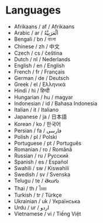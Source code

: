 # Languages

- Afrikaans / af / Afrikaans
- Arabic / ar / اَلْعَرَبِيَّةُ
- Bengali / bn / বাংলা
- Chinese / zh / 中文
- Czech / cs / čeština
- Dutch / nl / Nederlands
- English / en / English
- French / fr / Français
- German / de / Deutsch
- Greek / el / Ελληνικά
- Hindi / hi / हिन्दी
- Hungarian / hu / magyar
- Indonesian / id / Bahasa Indonesia
- Italian / it / Italiano
- Japanese / ja / 日本語
- Korean / ko / 한국어
- Persian / fa / فارسی
- Polish / pl / Polski
- Portuguese / pt / Português
- Romanian / ro / Română
- Russian / ru / Русский
- Spanish / es / Español
- Swahili / sw / Kiswahili
- Swedish / sv / Svenska
- Telugu / te / తెలుగు
- Thai / th / ไทย
- Turkish / tr / Türkçe
- Ukrainian / uk / Українська
- Urdu / ur / اردو
- Vietnamese / vi / Tiếng Việt